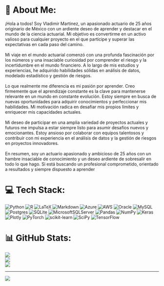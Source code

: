 # 💫 About Me:
¡Hola a todos! Soy Vladimir Martinez, un apasionado actuario de 25 años originario de México con un ardiente deseo de aprender y destacar en el mundo de la ciencia actuarial. Mi objetivo es convertirme en un activo valioso para cualquier proyecto en el que participe y superar las expectativas en cada paso del camino.<br><br>Mi viaje en el mundo actuarial comenzó con una profunda fascinación por los números y una insaciable curiosidad por comprender el riesgo y la incertidumbre en el mundo financiero. A lo largo de mis estudios y experiencias, he adquirido habilidades sólidas en análisis de datos, modelado estadístico y gestión de riesgos.<br><br>Lo que realmente me diferencia es mi pasión por aprender. Creo firmemente que el aprendizaje constante es la clave para mantenerse relevante en un mundo en constante evolución. Estoy siempre en busca de nuevas oportunidades para adquirir conocimientos y perfeccionar mis habilidades. Mi motivación radica en desafiar mis propios límites y enriquecer mis capacidades actuales.<br><br>Mi deseo de participar en una amplia variedad de proyectos actuales y futuros me impulsa a estar siempre listo para asumir desafíos nuevos y emocionantes. Estoy ansioso por colaborar con equipos talentosos y contribuir con mi experiencia en el análisis de datos y la gestión de riesgos en proyectos innovadores.<br><br>En resumen, soy un actuario apasionado y ambicioso de 25 años con un hambre insaciable de conocimiento y un deseo ardiente de sobresalir en todo lo que hago. Si está buscando un profesional comprometido, orientado a resultados y siempre dispuesto a aprender


# 💻 Tech Stack:
![Python](https://img.shields.io/badge/python-3670A0?style=for-the-badge&logo=python&logoColor=ffdd54) ![R](https://img.shields.io/badge/r-%23276DC3.svg?style=for-the-badge&logo=r&logoColor=white) ![LaTeX](https://img.shields.io/badge/latex-%23008080.svg?style=for-the-badge&logo=latex&logoColor=white) ![Markdown](https://img.shields.io/badge/markdown-%23000000.svg?style=for-the-badge&logo=markdown&logoColor=white) ![Azure](https://img.shields.io/badge/azure-%230072C6.svg?style=for-the-badge&logo=azure-devops&logoColor=white) ![AWS](https://img.shields.io/badge/AWS-%23FF9900.svg?style=for-the-badge&logo=amazon-aws&logoColor=white) ![Oracle](https://img.shields.io/badge/Oracle-F80000?style=for-the-badge&logo=oracle&logoColor=white) ![MySQL](https://img.shields.io/badge/mysql-%2300f.svg?style=for-the-badge&logo=mysql&logoColor=white) ![Postgres](https://img.shields.io/badge/postgres-%23316192.svg?style=for-the-badge&logo=postgresql&logoColor=white) ![SQLite](https://img.shields.io/badge/sqlite-%2307405e.svg?style=for-the-badge&logo=sqlite&logoColor=white) ![MicrosoftSQLServer](https://img.shields.io/badge/Microsoft%20SQL%20Sever-CC2927?style=for-the-badge&logo=microsoft%20sql%20server&logoColor=white) ![Pandas](https://img.shields.io/badge/pandas-%23150458.svg?style=for-the-badge&logo=pandas&logoColor=white) ![NumPy](https://img.shields.io/badge/numpy-%23013243.svg?style=for-the-badge&logo=numpy&logoColor=white) ![Keras](https://img.shields.io/badge/Keras-%23D00000.svg?style=for-the-badge&logo=Keras&logoColor=white) ![Plotly](https://img.shields.io/badge/Plotly-%233F4F75.svg?style=for-the-badge&logo=plotly&logoColor=white) ![PyTorch](https://img.shields.io/badge/PyTorch-%23EE4C2C.svg?style=for-the-badge&logo=PyTorch&logoColor=white) ![scikit-learn](https://img.shields.io/badge/scikit--learn-%23F7931E.svg?style=for-the-badge&logo=scikit-learn&logoColor=white) ![SciPy](https://img.shields.io/badge/SciPy-%230C55A5.svg?style=for-the-badge&logo=scipy&logoColor=%white) ![TensorFlow](https://img.shields.io/badge/TensorFlow-%23FF6F00.svg?style=for-the-badge&logo=TensorFlow&logoColor=white)
# 📊 GitHub Stats:
![](https://github-readme-stats.vercel.app/api?username=mvlad21&theme=dark&hide_border=false&include_all_commits=false&count_private=false)<br/>
![](https://github-readme-streak-stats.herokuapp.com/?user=mvlad21&theme=dark&hide_border=false)<br/>
![](https://github-readme-stats.vercel.app/api/top-langs/?username=mvlad21&theme=dark&hide_border=false&include_all_commits=false&count_private=false&layout=compact)

---
[![](https://visitcount.itsvg.in/api?id=mvlad21&icon=0&color=0)](https://visitcount.itsvg.in)

<!-- Proudly created with GPRM ( https://gprm.itsvg.in ) -->
